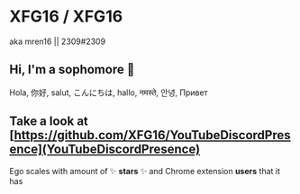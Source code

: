 # XFG16 / XFG16
aka mren16 || 2309#2309
## Hi, I'm a sophomore 👋
Hola, 你好, salut, こんにちは, hallo, नमस्ते, 안녕, Привет
## Take a look at [https://github.com/XFG16/YouTubeDiscordPresence](YouTubeDiscordPresence)
Ego scales with amount of ✨ **stars** ✨ and Chrome extension **users** that it has

<!---
XFG16/XFG16 is a ✨ special ✨ repository because its `README.md` (this file) appears on your GitHub profile.
You can click the Preview link to take a look at your changes.
--->
